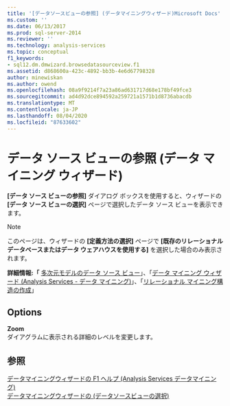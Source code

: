```yaml
---
title: '[データソースビューの参照] (データマイニングウィザード)Microsoft Docs'
ms.custom: ''
ms.date: 06/13/2017
ms.prod: sql-server-2014
ms.reviewer: ''
ms.technology: analysis-services
ms.topic: conceptual
f1_keywords:
- sql12.dm.dmwizard.browsedatasourceview.f1
ms.assetid: d868600a-423c-4892-bb3b-4e6d67798328
author: minewiskan
ms.author: owend
ms.openlocfilehash: 08a9f9214f7a23a86ad631717d68e178bf49fce3
ms.sourcegitcommit: ad4d92dce894592a259721a1571b1d8736abacdb
ms.translationtype: MT
ms.contentlocale: ja-JP
ms.lasthandoff: 08/04/2020
ms.locfileid: "87633602"
---
```

# <a name="browse-data-source-view-data-mining-wizard"></a>データ ソース ビューの参照 (データ マイニング ウィザード)
  **[データ ソース ビューの参照]** ダイアログ ボックスを使用すると、ウィザードの **[データ ソース ビューの選択]** ページで選択したデータ ソース ビューを表示できます。  
  
> [!NOTE]  
>  このページは、ウィザードの **[定義方法の選択]** ページで **[既存のリレーショナル データベースまたはデータ ウェアハウスを使用する]** を選択した場合のみ表示されます。  
  
 **詳細情報:「** [多次元モデルのデータ ソース ビュー](multidimensional-models/data-source-views-in-multidimensional-models.md)」、「[データ マイニング ウィザード &#40;Analysis Services - データ マイニング&#41;](data-mining/data-mining-wizard-analysis-services-data-mining.md)」、「[リレーショナル マイニング構造の作成](data-mining/create-a-relational-mining-structure.md)」  
  
## <a name="options"></a>Options  
 **Zoom**  
 ダイアグラムに表示される詳細のレベルを変更します。  
  
## <a name="see-also"></a>参照  
 [データマイニングウィザードの F1 ヘルプ &#40;Analysis Services データマイニング&#41;](data-mining-wizard-f1-help-analysis-services-data-mining.md)   
 [データマイニングウィザードの &#40;データソースビューの選択&#41;](select-data-source-view-data-mining-wizard.md)  
  
  
